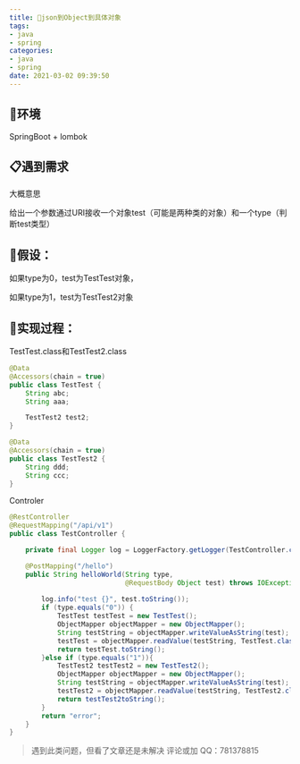 ```yaml
---
title: 🔑json到Object到具体对象
tags: 
- java
- spring
categories:
- java
- spring
date: 2021-03-02 09:39:50
---
```


## 🏡环境

SpringBoot + lombok

## 📋遇到需求

大概意思

给出一个参数通过URI接收一个对象test（可能是两种类的对象）和一个type（判断test类型）

## 🌌假设：

如果type为0，test为TestTest对象，

如果type为1，test为TestTest2对象

## 🔬实现过程：

TestTest.class和TestTest2.class

```java
@Data
@Accessors(chain = true)
public class TestTest {
    String abc;
    String aaa;

    TestTest2 test2;
}

@Data
@Accessors(chain = true)
public class TestTest2 {
    String ddd;
    String ccc;
}
```

Controler

```java
@RestController
@RequestMapping("/api/v1")
public class TestController {

    private final Logger log = LoggerFactory.getLogger(TestController.class);

    @PostMapping("/hello")
    public String helloWorld(String type,
                             @RequestBody Object test) throws IOException {
        
        log.info("test {}", test.toString());
        if (type.equals("0")) {
            TestTest testTest = new TestTest();
            ObjectMapper objectMapper = new ObjectMapper();
            String testString = objectMapper.writeValueAsString(test);
            testTest = objectMapper.readValue(testString, TestTest.class);
            return testTest.toString();
        }else if (type.equals("1")){
            TestTest2 testTest2 = new TestTest2();
            ObjectMapper objectMapper = new ObjectMapper();
            String testString = objectMapper.writeValueAsString(test);
            testTest2 = objectMapper.readValue(testString, TestTest2.class);
            return testTest2toString();
        }
        return "error";
    }
}
```

> 遇到此类问题，但看了文章还是未解决
> 评论或加 QQ：781378815

